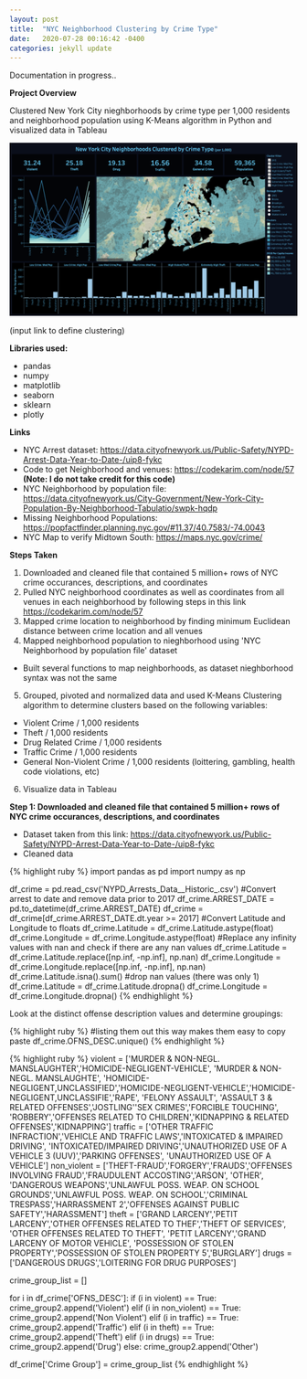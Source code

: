 ```yaml
---
layout: post
title:  "NYC Neighborhood Clustering by Crime Type"
date:   2020-07-28 00:16:42 -0400
categories: jekyll update
---
```


Documentation in progress..

**Project Overview**

Clustered New York City nieghborhoods by crime type per 1,000 residents and neighborhood population using K-Means algorithm in Python and visualized data in Tableau


<img src="/assets/img/NYC-Neighborhood-Dashboard.png">

(input link to define clustering)

**Libraries used:**

- pandas
- numpy
- matplotlib
- seaborn
- sklearn
- plotly

**Links**

- NYC Arrest dataset: https://data.cityofnewyork.us/Public-Safety/NYPD-Arrest-Data-Year-to-Date-/uip8-fykc
- Code to get Neighborhood and venues: https://codekarim.com/node/57 **(Note: I do not take credit for this code)**
- NYC Neighborhood by population file: https://data.cityofnewyork.us/City-Government/New-York-City-Population-By-Neighborhood-Tabulatio/swpk-hqdp
- Missing Neighborhood Populations: https://popfactfinder.planning.nyc.gov/#11.37/40.7583/-74.0043 
- NYC Map to verify Midtown South: https://maps.nyc.gov/crime/

**Steps Taken**

1. Downloaded and cleaned file that contained 5 million+ rows of NYC crime occurances, descriptions, and coordinates
2. Pulled NYC neighborhood coordinates as well as coordinates from all venues in each neighborhood by following steps in this link https://codekarim.com/node/57 
3. Mapped crime location to neighborhood by finding minimum Euclidean distance between crime location and all venues
4. Mapped neighborhood population to nieghborhood using 'NYC Neighborhood by population file' dataset
  - Built several functions to map neighborhoods, as dataset nieghborhood syntax was not the same
5. Grouped, pivoted and normalized data and used K-Means Clustering algorithm to determine clusters based on the following variables:
- Violent Crime / 1,000 residents
- Theft / 1,000 residents
- Drug Related Crime / 1,000 residents
- Traffic Crime / 1,000 residents
- General Non-Violent Crime / 1,000 residents (loittering, gambling, health code violations, etc)
6. Visualize data in Tableau

**Step 1: Downloaded and cleaned file that contained 5 million+ rows of NYC crime occurances, descriptions, and coordinates**

- Dataset taken from this link: https://data.cityofnewyork.us/Public-Safety/NYPD-Arrest-Data-Year-to-Date-/uip8-fykc
- Cleaned data

{% highlight ruby %}
import pandas as pd
import numpy as np

df_crime = pd.read_csv('NYPD_Arrests_Data__Historic_.csv')
#Convert arrest to date and remove data prior to 2017
df_crime.ARREST_DATE = pd.to_datetime(df_crime.ARREST_DATE)
df_crime = df_crime[df_crime.ARREST_DATE.dt.year >= 2017]
#Convert Latitude and Longitude to floats
df_crime.Latitude = df_crime.Latitude.astype(float)
df_crime.Longitude = df_crime.Longitude.astype(float)
#Replace any infinity values with nan and check if there are any nan values
df_crime.Latitude = df_crime.Latitude.replace([np.inf, -np.inf], np.nan)
df_crime.Longitude = df_crime.Longitude.replace([np.inf, -np.inf], np.nan)
df_crime.Latitude.isna().sum()
#drop nan values (there was only 1)
df_crime.Latitude = df_crime.Latitude.dropna()
df_crime.Longitude = df_crime.Longitude.dropna()
{% endhighlight %}

Look at the distinct offense description values and determine groupings:

{% highlight ruby %}
#listing them out this way makes them easy to copy paste
df_crime.OFNS_DESC.unique()
{% endhighlight %}

{% highlight ruby %}
violent = ['MURDER & NON-NEGL. MANSLAUGHTER','HOMICIDE-NEGLIGENT-VEHICLE', 'MURDER & NON-NEGL. MANSLAUGHTE',
           'HOMICIDE-NEGLIGENT,UNCLASSIFIED','HOMICIDE-NEGLIGENT-VEHICLE','HOMICIDE-NEGLIGENT,UNCLASSIFIE','RAPE',
           'FELONY ASSAULT', 'ASSAULT 3 & RELATED OFFENSES','JOSTLING''SEX CRIMES','FORCIBLE TOUCHING',
           'ROBBERY','OFFENSES RELATED TO CHILDREN','KIDNAPPING & RELATED OFFENSES','KIDNAPPING']
traffic = ['OTHER TRAFFIC INFRACTION','VEHICLE AND TRAFFIC LAWS','INTOXICATED & IMPAIRED DRIVING',
           'INTOXICATED/IMPAIRED DRIVING','UNAUTHORIZED USE OF A VEHICLE 3 (UUV)','PARKING OFFENSES',
           'UNAUTHORIZED USE OF A VEHICLE']
non_violent = ['THEFT-FRAUD','FORGERY','FRAUDS','OFFENSES INVOLVING FRAUD','FRAUDULENT ACCOSTING','ARSON', 'OTHER',                    'DANGEROUS WEAPONS','UNLAWFUL POSS. WEAP. ON SCHOOL GROUNDS','UNLAWFUL POSS. WEAP. ON SCHOOL','CRIMINAL                TRESPASS','HARRASSMENT 2','OFFENSES AGAINST PUBLIC SAFETY','HARASSMENT']
theft = ['GRAND LARCENY','PETIT LARCENY','OTHER OFFENSES RELATED TO THEF','THEFT OF SERVICES',
         'OTHER OFFENSES RELATED TO THEFT', 'PETIT LARCENY','GRAND LARCENY OF MOTOR VEHICLE',
         'POSSESSION OF STOLEN PROPERTY','POSSESSION OF STOLEN PROPERTY 5','BURGLARY']
drugs = ['DANGEROUS DRUGS','LOITERING FOR DRUG PURPOSES']

crime_group_list = []

for i in df_crime['OFNS_DESC']:
    if (i in violent) == True:
        crime_group2.append('Violent')
    elif (i in non_violent) == True:
        crime_group2.append('Non Violent')
    elif (i in traffic) == True:
        crime_group2.append('Traffic')
    elif (i in theft) == True:
        crime_group2.append('Theft')
    elif (i in drugs) == True:
        crime_group2.append('Drug')
    else:
        crime_group2.append('Other')
        
df_crime['Crime Group'] = crime_group_list
{% endhighlight %}
